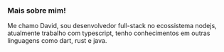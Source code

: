 ### Mais sobre mim!

Me chamo David, sou desenvolvedor full-stack no ecossistema nodejs, atualmente trabalho com typescript, tenho conhecimentos em outras linguagens como dart, rust e java.
